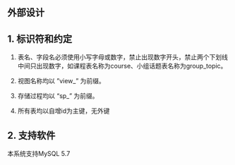 外部设计
-----------

## 1. 标识符和约定

1.  表名、字段名必须使用小写字母或数字，禁止出现数字开头，禁止两个下划线中间只出现数字，如课程表名称为course、小组话题表名称为group_topic。

2.  视图名称均以 ”view_” 为前缀。

3.  存储过程均以 “sp_” 为前缀。

4.  所有表均以自增id为主键，无外键

## 2. 支持软件

本系统支持MySQL 5.7